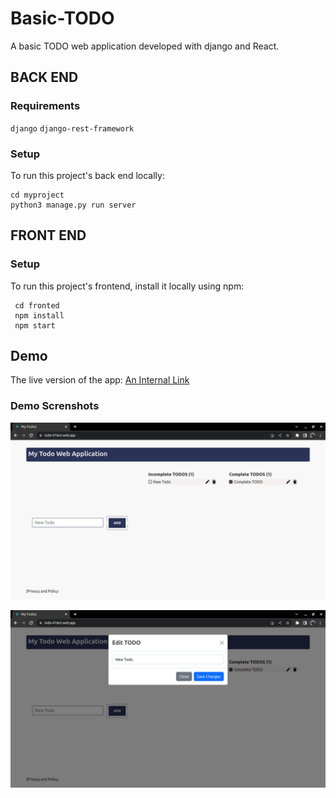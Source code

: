 # Basic-TODO
A basic TODO web application developed with django and React.

## BACK END
### Requirements
``
 django
 ``
 ``
 django-rest-framework
 ``
 
### Setup
To run this project's back end locally:
 ```
 cd myproject
 python3 manage.py run server
 ```
 
## FRONT END
### Setup
To run this project's frontend, install it locally using npm:

```
 cd fronted
 npm install
 npm start
 ```
## Demo
The live version of the app:
[An Internal Link](https://todo-476e5.web.app/)

### Demo Screnshots
![alt text](https://github.com/Kemboi-Dun/Basic-TODO/blob/main/media/index.png?raw=true)

![alt text](https://github.com/Kemboi-Dun/Basic-TODO/blob/main/media/modal.png?raw=true)
